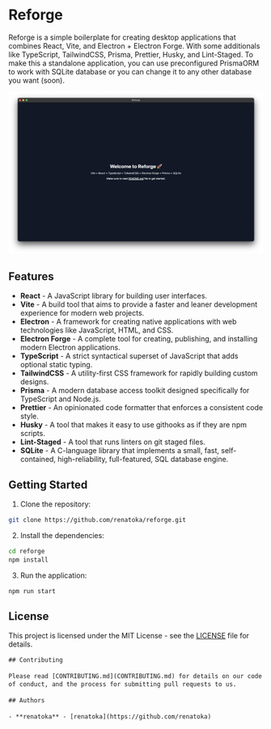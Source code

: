 # Reforge

Reforge is a simple boilerplate for creating desktop applications that combines React, Vite, and Electron + Electron Forge. With some additionals like TypeScript, TailwindCSS, Prisma, Prettier, Husky, and Lint-Staged. To make this a standalone application, you can use preconfigured PrismaORM to work with SQLite database or you can change it to any other database you want (soon).

![home](image.png)

## Features

- **React** - A JavaScript library for building user interfaces.
- **Vite** - A build tool that aims to provide a faster and leaner development experience for modern web projects.
- **Electron** - A framework for creating native applications with web technologies like JavaScript, HTML, and CSS.
- **Electron Forge** - A complete tool for creating, publishing, and installing modern Electron applications.
- **TypeScript** - A strict syntactical superset of JavaScript that adds optional static typing.
- **TailwindCSS** - A utility-first CSS framework for rapidly building custom designs.
- **Prisma** - A modern database access toolkit designed specifically for TypeScript and Node.js.
- **Prettier** - An opinionated code formatter that enforces a consistent code style.
- **Husky** - A tool that makes it easy to use githooks as if they are npm scripts.
- **Lint-Staged** - A tool that runs linters on git staged files.
- **SQLite** - A C-language library that implements a small, fast, self-contained, high-reliability, full-featured, SQL database engine.

## Getting Started

1. Clone the repository:

```bash
git clone https://github.com/renatoka/reforge.git
```

2. Install the dependencies:

```bash
cd reforge
npm install
```

3. Run the application:

```bash
npm run start
```

## License

This project is licensed under the MIT License - see the [LICENSE](LICENSE) file for details.

```
## Contributing

Please read [CONTRIBUTING.md](CONTRIBUTING.md) for details on our code of conduct, and the process for submitting pull requests to us.

## Authors

- **renatoka** - [renatoka](https://github.com/renatoka)
```
